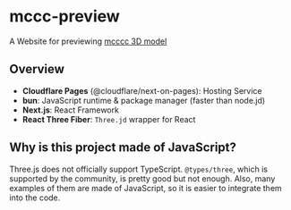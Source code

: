# mccc-preview

A Website for previewing [mcccc 3D model](https://github.com/tuatmcc/mccc)

## Overview

- **Cloudflare Pages** (@cloudflare/next-on-pages): Hosting Service
- **bun**: JavaScript runtime & package manager (faster than node.jd)
- **Next.js**: React Framework
- **React Three Fiber**: `Three.jd` wrapper for React

## Why is this project made of JavaScript?

Three.js does not officially support TypeScript.
`@types/three`, which is supported by the community, is pretty good but not enough.
Also, many examples of them are made of JavaScript, so it is easier to integrate them into the code.

